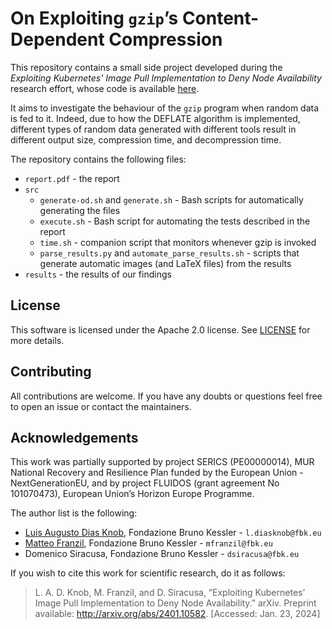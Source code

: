 # On Exploiting `gzip`’s Content-Dependent Compression

This repository contains a small side project developed during the *Exploiting Kubernetes' Image Pull Implementation to Deny Node Availability* research effort, whose code is available [here](https://github.com/risingfbk/magi).

It aims to investigate the behaviour of the `gzip` program when random data is fed to it. Indeed, due to how the DEFLATE algorithm is implemented, different types of random data generated with different tools result in different output size, compression time, and decompression time.

The repository contains the following files:

- `report.pdf` - the report
- `src`
  - `generate-od.sh` and `generate.sh` - Bash scripts for automatically generating the files 
  - `execute.sh` - Bash script for automating the tests described in the report
  - `time.sh` - companion script that monitors whenever gzip is invoked
  - `parse_results.py` and `automate_parse_results.sh` - scripts that generate automatic images (and LaTeX files) from the results
- `results` - the results of our findings

## License

This software is licensed under the Apache 2.0 license. See [LICENSE](LICENSE) for more details.

## Contributing

All contributions are welcome. If you have any doubts or questions feel free to open an issue or contact the maintainers.

## Acknowledgements

This work was partially supported by project SERICS (PE00000014), MUR National Recovery and Resilience Plan funded by the European Union - NextGenerationEU, and by project FLUIDOS (grant agreement No 101070473), European Union’s Horizon Europe Programme.

The author list is the following:

- [Luis Augusto Dias Knob](https://github.com/luisdknob), Fondazione Bruno Kessler - `l.diasknob@fbk.eu`
- [Matteo Franzil](https://github.com/mfranzil), Fondazione Bruno Kessler - `mfranzil@fbk.eu`
- Domenico Siracusa, Fondazione Bruno Kessler - `dsiracusa@fbk.eu`

If you wish to cite this work for scientific research, do it as follows:

> L. A. D. Knob, M. Franzil, and D. Siracusa, “Exploiting Kubernetes’ Image Pull Implementation to Deny Node Availability.” arXiv. Preprint available: http://arxiv.org/abs/2401.10582. [Accessed: Jan. 23, 2024]
